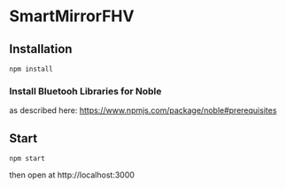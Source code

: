 # SmartMirrorFHV

## Installation
```
npm install
```

### Install Bluetooh Libraries for Noble
as described here: https://www.npmjs.com/package/noble#prerequisites

## Start
```
npm start
```
then open at http://localhost:3000
